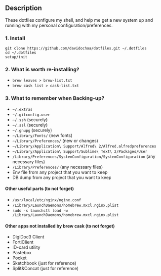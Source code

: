 ## Description

These dotfiles configure my shell, and help me get a new system up and running with my personal configuration/preferences.

### 1. Install

```
git clone https://github.com/davidochoa/dotfiles.git ~/.dotfiles
cd ~/.dotfiles
setup/init
```

### 2. What is worth re-installing?
- ```brew leaves > brew-list.txt```
- ```brew cask list > cask-list.txt```

### 3. What to remember when Backing-up?
- ```~/.extras```
- ```~/.gitconfig.user```
- ```~/.ssh``` (securely)
- ```~/.ssl``` (securely)
- ```~/.gnupg``` (securely)
- ```~/Library/Fonts/``` (new fonts)
- ```~/Library/Preferences/``` (new or changes)
- ```~/Library/Application\ Support/Alfred\ 2/Alfred.alfredpreferences```
- ```~/Library/Application\ Support/Sublime\ Text\ 2/Packages/User```
- ```/Library/Preferences/SystemConfiguration/SystemConfiguration``` (any necessary files)
- ```/Library/Preferences/``` (any necessary files)
- Env file from any project that you want to keep
- DB dump from any project that you want to keep

#### Other useful parts (to not forget)
- ```/usr/local/etc/nginx/nginx.conf```
- ```/Library/LaunchDaemons/homebrew.mxcl.nginx.plist```
- ```sudo -s launchctl load -w /Library/LaunchDaemons/homebrew.mxcl.nginx.plist```

#### Other apps not installed by brew cask (to not forget)
- DigiDoc3 Client
- FortiClient
- ID-card utility
- Pastebox
- Pocket
- Sketchbook (just for reference)
- Split&Concat (just for reference)
